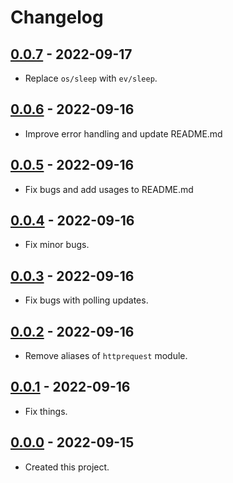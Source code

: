 # Changelog

## [0.0.7] - 2022-09-17
- Replace `os/sleep` with `ev/sleep`.

## [0.0.6] - 2022-09-16
- Improve error handling and update README.md

## [0.0.5] - 2022-09-16
- Fix bugs and add usages to README.md

## [0.0.4] - 2022-09-16
- Fix minor bugs.

## [0.0.3] - 2022-09-16
- Fix bugs with polling updates.

## [0.0.2] - 2022-09-16
- Remove aliases of `httprequest` module.

## [0.0.1] - 2022-09-16
- Fix things.

## [0.0.0] - 2022-09-15
- Created this project.

[0.0.7]: https://github.com/meinside/telegram-bot-janet/compare/v0.0.6...v0.0.7
[0.0.6]: https://github.com/meinside/telegram-bot-janet/compare/v0.0.5...v0.0.6
[0.0.5]: https://github.com/meinside/telegram-bot-janet/compare/v0.0.4...v0.0.5
[0.0.4]: https://github.com/meinside/telegram-bot-janet/compare/v0.0.3...v0.0.4
[0.0.3]: https://github.com/meinside/telegram-bot-janet/compare/v0.0.2...v0.0.3
[0.0.2]: https://github.com/meinside/telegram-bot-janet/compare/v0.0.1...v0.0.2
[0.0.1]: https://github.com/meinside/telegram-bot-janet/compare/v0.0.0...v0.0.1
[0.0.0]: https://github.com/meinside/telegram-bot-janet/releases/tag/v0.0.0

